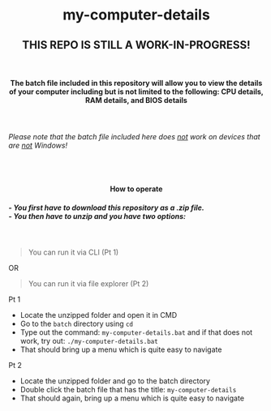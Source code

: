 <h1 align="center">my-computer-details</h1>
<h2 align="center">THIS REPO IS STILL A WORK-IN-PROGRESS!</h2><br>
<h4 align="center">The batch file included in this repository will allow you to view the details of your computer including but is not limited to the following: CPU details, RAM details, and BIOS details</h4>
<br>
<h6>Please note that the batch file included here does <u>not</u> work on devices that are <u>not</u> Windows!</h6>
<br>
<h4 align="center">How to operate</h4>
<h5> - You first have to download this repository as a .zip file.<br>
 - You then have to unzip and you have two options:</h5><br>

> You can run it via CLI (Pt 1)

OR
 
> You can run it via file explorer (Pt 2)

Pt 1
 - Locate the unzipped folder and open it in CMD
 - Go to the `batch` directory using `cd`
 - Type out the command: `my-computer-details.bat` and if that does not work, try out: `./my-computer-details.bat`
 - That should bring up a menu which is quite easy to navigate

Pt 2
 - Locate the unzipped folder and go to the batch directory
 - Double click the batch file that has the title: `my-computer-details`
 - That should again, bring up a menu which is quite easy to navigate